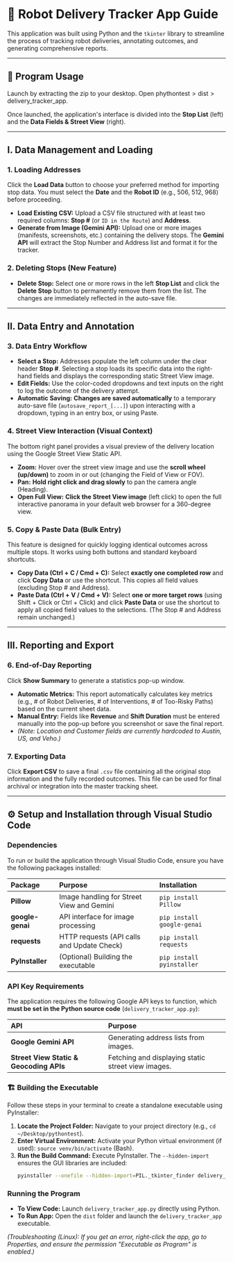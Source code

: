 # 🤖 Robot Delivery Tracker App Guide

This application was built using Python and the `tkinter` library to streamline the process of tracking robot deliveries, annotating outcomes, and generating comprehensive reports.

---

## 🚀 Program Usage

Launch by extracting the zip to your desktop. Open $\text{phythontest} > \text{dist} > \text{delivery\_tracker\_app}$.

Once launched, the application's interface is divided into the **Stop List** (left) and the **Data Fields & Street View** (right).

---

## I. Data Management and Loading

### 1. Loading Addresses

Click the **Load Data** button to choose your preferred method for importing stop data. You must select the **Date** and the **Robot ID** (e.g., 506, 512, 968) before proceeding.

* **Load Existing CSV:** Upload a CSV file structured with at least two required columns: **Stop \#** (or `ID in the Route`) and **Address**.
* **Generate from Image (Gemini API):** Upload one or more images (manifests, screenshots, etc.) containing the delivery stops. The **Gemini API** will extract the Stop Number and Address list and format it for the tracker.

### 2. Deleting Stops (New Feature)

* **Delete Stop:** Select one or more rows in the left **Stop List** and click the **Delete Stop** button to permanently remove them from the list. The changes are immediately reflected in the auto-save file.

---

## II. Data Entry and Annotation

### 3. Data Entry Workflow

* **Select a Stop:** Addresses populate the left column under the clear header **Stop \#**. Selecting a stop loads its specific data into the right-hand fields and displays the corresponding static Street View image.
* **Edit Fields:** Use the color-coded dropdowns and text inputs on the right to log the outcome of the delivery attempt.
* **Automatic Saving:** **Changes are saved automatically** to a temporary auto-save file (`autosave_report_[...]`) upon interacting with a dropdown, typing in an entry box, or using Paste.

### 4. Street View Interaction (Visual Context)

The bottom right panel provides a visual preview of the delivery location using the Google Street View Static API.

* **Zoom:** Hover over the street view image and use the **scroll wheel (up/down)** to zoom in or out (changing the Field of View or FOV).
* **Pan:** **Hold right click and drag slowly** to pan the camera angle (Heading).
* **Open Full View:** **Click the Street View image** (left click) to open the full interactive panorama in your default web browser for a 360-degree view.

### 5. Copy & Paste Data (Bulk Entry)

This feature is designed for quickly logging identical outcomes across multiple stops. It works using both buttons and standard keyboard shortcuts.

* **Copy Data ($\text{Ctrl}+\text{C}$ / $\text{Cmd}+\text{C}$):** Select **exactly one completed row** and click **Copy Data** or use the shortcut. This copies all field values (excluding Stop \# and Address).
* **Paste Data ($\text{Ctrl}+\text{V}$ / $\text{Cmd}+\text{V}$):** Select **one or more target rows** (using Shift + Click or Ctrl + Click) and click **Paste Data** or use the shortcut to apply all copied field values to the selections. (The Stop \# and Address remain unchanged.)

---

## III. Reporting and Export

### 6. End-of-Day Reporting

Click **Show Summary** to generate a statistics pop-up window.

* **Automatic Metrics:** This report automatically calculates key metrics (e.g., \# of Robot Deliveries, \# of Interventions, \# of Too-Risky Paths) based on the current sheet data.
* **Manual Entry:** Fields like **Revenue** and **Shift Duration** must be entered manually into the pop-up before you screenshot or save the final report.
* *(Note: Location and Customer fields are currently hardcoded to Austin, US, and Veho.)*

### 7. Exporting Data

Click **Export CSV** to save a final `.csv` file containing all the original stop information and the fully recorded outcomes. This file can be used for final archival or integration into the master tracking sheet.

---

## ⚙️ Setup and Installation through Visual Studio Code

### Dependencies

To run or build the application through Visual Studio Code, ensure you have the following packages installed:

| Package | Purpose | Installation |
| :--- | :--- | :--- |
| **Pillow** | Image handling for Street View and Gemini | `pip install Pillow` |
| **google-genai** | API interface for image processing | `pip install google-genai` |
| **requests** | HTTP requests (API calls and Update Check) | `pip install requests` |
| **PyInstaller** | (Optional) Building the executable | `pip install pyinstaller` |

### API Key Requirements

The application requires the following Google API keys to function, which **must be set in the Python source code** (`delivery_tracker_app.py`):

| API | Purpose |
| :--- | :--- |
| **Google Gemini API** | Generating address lists from images. |
| **Street View Static & Geocoding APIs** | Fetching and displaying static street view images. |

### 🏗️ Building the Executable

Follow these steps in your terminal to create a standalone executable using PyInstaller:

1.  **Locate the Project Folder:** Navigate to your project directory (e.g., `cd ~/Desktop/pythontest`).
2.  **Enter Virtual Environment:** Activate your Python virtual environment (if used): `source venv/bin/activate` (Bash).
3.  **Run the Build Command:** Execute PyInstaller. The `--hidden-import` ensures the GUI libraries are included:
    ```bash
    pyinstaller --onefile --hidden-import=PIL._tkinter_finder delivery_tracker_app.py
    ```

### Running the Program

* **To View Code:** Launch `delivery_tracker_app.py` directly using Python.
* **To Run App:** Open the `dist` folder and launch the `delivery_tracker_app` executable.

*(Troubleshooting (Linux): If you get an error, right-click the app, go to Properties, and ensure the permission "Executable as Program" is enabled.)*
